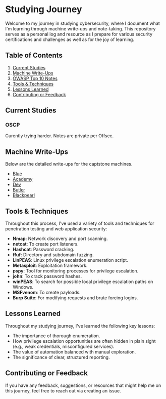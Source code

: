 # Studying Journey
Welcome to my journey in studying cybersecurity, where I document what I'm learning through machine write-ups and note-taking. This repository serves as a personal log and resource as I prepare for various security certifications and challenges as well as for the joy of learning.

## Table of Contents
1. [Current Studies](#current-studies) 
3. [Machine Write-Ups](#machine-write-ups)
4. [OWASP Top 10 Notes](#owasp-top-10-notes)
5. [Tools & Techniques](#tools--techniques)
6. [Lessons Learned](#lessons-learned)
7. [Contributing or Feedback](#contributing-or-feedback)

## Current Studies

### OSCP
Curently trying harder. Notes are private per Offsec.

## Machine Write-Ups
Below are the detailed write-ups for the captstone machines.

- [Blue](PJPT/New%20Capstone/Blue.md)
- [Academy](PJPT/New%20Capstone/Academy.md)
- [Dev](PJPT/New%20Capstone/Dev.md)
- [Butler](PJPT/New%20Capstone/Butler.md)
- [Blackpearl](PJPT/New%20Capstone/Blackpearl.md)

## Tools & Techniques
Throughout this process, I've used a variety of tools and techniques for penetration testing and web application security:

- **Nmap**: Network discovery and port scanning.
- **netcat**: To create port listeners.
- **Hashcat**: Password cracking.
- **ffuf**: Directory and subdomain fuzzing.
- **LinPEAS**: Linux privilege escalation enumeration script.
- **Metasploit**: Exploitation framework.
- **pspy**: Tool for monitoring processes for privilege escalation.
- **john**: To crack password hashes.
- **winPEAS**: To search for possible local privilege escalation paths on Windows.
- **MSFvenom**: To create payloads.
- **Burp Suite**: For modifying requests and brute forcing logins.

## Lessons Learned
Throughout my studying journey, I've learned the following key lessons:
- The importance of thorough enumeration.
- How privilege escalation opportunities are often hidden in plain sight (e.g., weak credentials, misconfigured services).
- The value of automation balanced with manual exploration.
- The significance of clear, structured reporting.

## Contributing or Feedback
If you have any feedback, suggestions, or resources that might help me on this journey, feel free to reach out via creating an issue.
